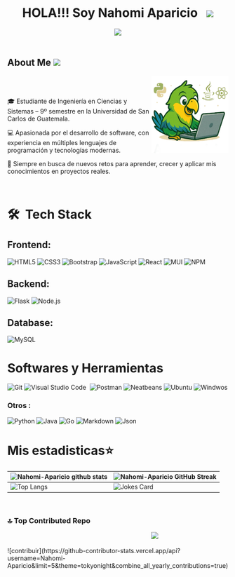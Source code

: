 <div align="center">

# HOLA!!! Soy Nahomi Aparicio  &nbsp; <img src="https://user-images.githubusercontent.com/74038190/213844263-a8897a51-32f4-4b3b-b5c2-e1528b89f6f3.png" width="50px" />

</div>

<div align="center">
<img src="https://user-images.githubusercontent.com/74038190/212284158-e840e285-664b-44d7-b79b-e264b5e54825.gif" width="400">
<br><br>
</div>


<h2> About Me <img src = "https://media0.giphy.com/media/KDDpcKigbfFpnejZs6/giphy.gif?cid=ecf05e47oy6f4zjs8g1qoiystc56cu7r9tb8a1fe76e05oty&rid=giphy.gif" width = 100px></h2>

<img width="35%" align="right" src="https://raw.githubusercontent.com/Nahomi-Aparicio/Nahomi-Aparicio/refs/heads/main/Img/Aruyomi.png" />
<br/>
<br/>

🎓 Estudiante de Ingeniería en Ciencias y Sistemas – 9º semestre en la Universidad de San Carlos de Guatemala.

💻 Apasionada por el desarrollo de software, con experiencia en múltiples lenguajes de programación y tecnologías modernas.

🚀 Siempre en busca de nuevos retos para aprender, crecer y aplicar mis conocimientos en proyectos reales.


<br/>

# 🛠 &nbsp;Tech Stack
## Frontend:

![HTML5](https://img.shields.io/badge/html5-%23E34F26.svg?style=for-the-badge&logo=html5&logoColor=white) 
![CSS3](https://img.shields.io/badge/css3-%231572B6.svg?style=for-the-badge&logo=css3&logoColor=white) 
![Bootstrap](https://img.shields.io/badge/bootstrap-%23563D7C.svg?style=for-the-badge&logo=bootstrap&logoColor=white) 
![JavaScript](https://img.shields.io/badge/javascript-%23323330.svg?style=for-the-badge&logo=javascript&logoColor=%23F7DF1E) 
![React](https://img.shields.io/badge/react-%2320232a.svg?style=for-the-badge&logo=react&logoColor=%2361DAFB)
![MUI](https://img.shields.io/badge/-Material--UI-%2300C4CC.svg?style=for-the-badge&logo=mui&logoColor=white) 
![NPM](https://img.shields.io/badge/NPM-%23CB3837.svg?style=for-the-badge&logo=npm&logoColor=white)


## Backend:

 ![Flask](https://img.shields.io/badge/Flask-yellow.svg?style=for-the-badge&logo=flask&logoColor=white) 
 ![Node.js](https://img.shields.io/badge/-Node.js-%339933.svg?style=for-the-badge&logo=node.js-css&logoColor=white) 


## Database:
![MySQL](https://img.shields.io/badge/-MySQL-4479A1.svg?style=for-the-badge&logo=mysql&logoColor=white) 





# Softwares y Herramientas

![Git](https://img.shields.io/badge/-Git-F05032.svg?style=for-the-badge&logo=git&logoColor=white) 
![Visual Studio Code](https://img.shields.io/badge/Visual%20Studio%20Code-0078d7.svg?style=for-the-badge&logo=visual-studio-code&logoColor=white)&nbsp;
![Postman](https://img.shields.io/badge/-Postman-FF6C37.svg?style=for-the-badge&logo=postman&logoColor=white) 
![Neatbeans](https://img.shields.io/badge/-Neatbeans-339933.svg?style=for-the-badge&logo=neatbeans&logoColor=white)
![Ubuntu](https://img.shields.io/badge/-ubuntu-orange.svg?style=for-the-badge&logo=ubuntu&logoColor=white)
![Windwos](https://img.shields.io/badge/-windows-blue.svg?style=for-the-badge&logo=windwos&logoColor=white)


### Otros :
![Python](https://img.shields.io/badge/-python-%231572B6.svg?style=for-the-badge&logo=python&logoColor=white) 
![Java](https://img.shields.io/badge/-Java-orange.svg?style=for-the-badge&logo=java&logoColor=white) 
![Go](https://img.shields.io/badge/-GO-00ADD8.svg?style=for-the-badge&logo=go&logoColor=white) 
![Markdown](https://img.shields.io/badge/-Markdown-black.svg?style=for-the-badge&logo=markdown&logoColor=white) 
![Json](https://img.shields.io/badge/-Json-23563D7C.svg?style=for-the-badge&logo=json&logoColor=white) 


 
# Mis estadisticas⭐️ 

| ![Nahomi-Aparicio github stats](https://github-readme-stats.vercel.app/api?username=Nahomi-Aparicio&show_icons=true&theme=tokyonight) | ![Nahomi-Aparicio GitHub Streak](https://github-readme-streak-stats.herokuapp.com/?user=Nahomi-Aparicio&theme=tokyonight) |
| --- | --- |
| ![Top Langs](https://github-readme-stats.vercel.app/api/top-langs/?username=Nahomi-Aparicio&layout=compact&theme=algolia&locale=es&hide=batchfile,makefile,c) |![Jokes Card](https://readme-jokes.vercel.app/api?theme=tokyonight)
<br>


### 🔝 Top Contributed Repo
<img width="35%" align="right"  src="https://github.com/Anmol-Baranwal/Cool-GIFs-For-GitHub/assets/74038190/0b335028-1d3d-4ee5-b5b3-a373d499be7e" />
<br/>
<br/>
![contribuir](https://github-contributor-stats.vercel.app/api?username=Nahomi-Aparicio&limit=5&theme=tokyonight&combine_all_yearly_contributions=true)


<br/>

